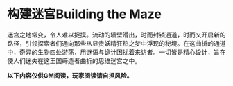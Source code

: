 # 构建迷宫Building the Maze

迷宫之地常变，令人难以捉摸。流动的墙壁滑出，时而封锁通道，时而又开启新的路径，引领探索者们通向那些从显贵妖精狂热之梦中浮现的秘境。在这曲折的通道中，奇异的生物四处游荡，用谜语与诡计困扰着来访者。一切皆是精心设计，旨在使人们迷失在这王国缔造者曲折的思维迷宫之中。  

**以下内容仅供GM阅读，玩家阅读请自担风险。**
